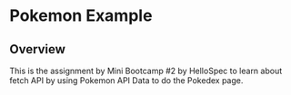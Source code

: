 # Pokemon Example

## Overview

This is the assignment by Mini Bootcamp #2 by HelloSpec to learn about fetch API by using Pokemon API Data to do the Pokedex page.
